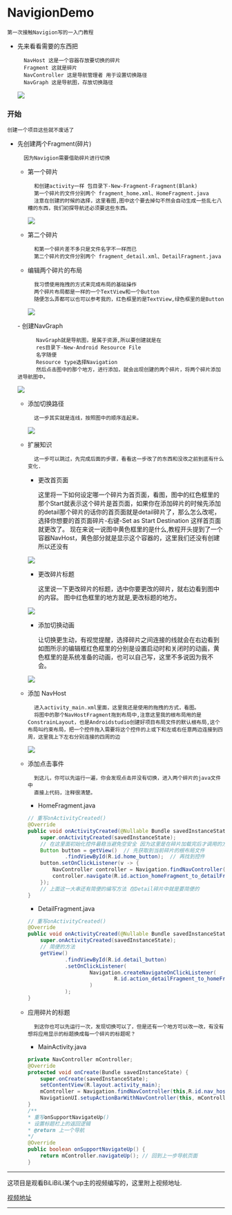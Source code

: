 # NavigionDemo

    第一次接触Navigion写的一入门教程
- 先来看看需要的东西把
        
        NavHost 这是一个容器存放要切换的碎片
        Fragment 这就是碎片
        NavController 这是导航管理者 用于设置切换路径
        NavGraph 这是导航图，存放切换路径

    <img src="https://yi-sheep.github.io/NavigionDemo/Res/image/Navigation_1.png"><img>

### 开始
    创建一个项目这些就不废话了
- 先创建两个Fragment(碎片)

        因为Navigion需要借助碎片进行切换
    - 第一个碎片

            和创建activity一样 包目录下-New-Fragment-Fragment(Blank)
            第一个碎片的文件分别两个 fragment_home.xml、HomeFragment.java
            注意在创建的时候的选择，这里看图,图中这个要去掉勾不然会自动生成一些乱七八糟的东西，我们初探导航还必须要这些东西。

        <img src="https://yi-sheep.github.io/NavigionDemo/Res/image/Navigation_2.png"><img>
    - 第二个碎片

            和第一个碎片差不多只是文件名字不一样而已
            第二个碎片的文件分别两个 fragment_detail.xml、DetailFragment.java
    - 编辑两个碎片的布局

            我习惯使用拖拽的方式来完成布局的基础操作
            两个碎片布局都是一样的一个TextView和一个Button
            随便怎么弄都可以也可以参考我的，红色框里的是TextView,绿色框里的是Button

        <img src="https://yi-sheep.github.io/NavigionDemo/Res/image/Navigation_8.png"><img>
   <span id="NavGraph"/>
    - 创建NavGraph

            NavGraph就是导航图，是属于资源,所以要创建就是在
            res目录下-New-Android Resource File
            名字随便
            Resource type选择Navigation
            然后点击图中的那个地方，进行添加，就会出现创建的两个碎片，将两个碎片添加进导航图中。

    <img src="https://yi-sheep.github.io/NavigionDemo/Res/image/Navigation_3.png"><img>
        
    - 添加切换路径

            这一步其实就是连线，按照图中的顺序连起来。

        <img src="https://yi-sheep.github.io/NavigionDemo/Res/image/Navigation_5.png"><img>
    - 扩展知识

            这一步可以跳过，先完成后面的步骤，看看这一步改了的东西和没改之前到底有什么变化.
        - 更改首页面

            这里将一下如何设定哪一个碎片为首页面，看图，图中的红色框里的那个Start就表示这个碎片是首页面，如果你在添加碎片的时候先添加的detail那个碎片的话你的首页面就是detail碎片了，那么怎么改呢，选择你想要的首页面碎片-右键-Set as Start Destination 这样首页面就更改了。
            现在来说一说图中黄色框里的是什么,教程开头提到了一个容器NavHost，黄色部分就是显示这个容器的，这里我们还没有创建所以还没有

        <img src="https://yi-sheep.github.io/NavigionDemo/Res/image/Navigation_4.png"><img>

        - 更改碎片标题
        
            这里说一下更改碎片的标题，选中你要更改的碎片，就右边看到图中的内容。
            图中红色框里的地方就是,更改标题的地方。

        <img src="https://yi-sheep.github.io/NavigionDemo/Res/image/Navigation_7.png"><img>

        - 添加切换动画

            让切换更生动，有视觉提醒，选择碎片之间连接的线就会在右边看到如图所示的编辑框红色框里的分别是设置启动时和关闭时的动画，黄色框里的是系统准备的动画，也可以自己写，这里不多说因为我不会。

        <img src="https://yi-sheep.github.io/NavigionDemo/Res/image/Navigation_9.png"><img>
    - 添加 NavHost

            进入activity_main.xml里面，这里我还是使用的拖拽的方式，看图。
            将图中的那个NavHostFragment拖到布局中,注意这里我的根布局用的是ConstrainLayout，也是Androidstudio创建好项目布局文件的默认根布局,这个布局叫约束布局，把一个控件拖入需要将这个控件的上或下和左或右任意两边连接到四周，这里我上下左右分别连接的四周的边
            
        <img src="https://yi-sheep.github.io/NavigionDemo/Res/image/Navigation_6.png"><img>
    - 添加点击事件

            到这儿，你可以先运行一遍，你会发现点击并没有切换，进入两个碎片的java文件中
            直接上代码，注释很清楚。
        - HomeFragment.java
        ```java
        // 重写onActivityCreated()
        @Override
        public void onActivityCreated(@Nullable Bundle savedInstanceState) {
            super.onActivityCreated(savedInstanceState);
            // 在这里面初始化控件最稳当避免空安全 因为这里是在碎片加载完后才调用的方法
            Button button = getView()  // 先获取到当前碎片的根布局文件
                    .findViewById(R.id.home_button);  // 再找到控件
            button.setOnClickListener(v -> {
                NavController controller = Navigation.findNavController(v); // 获取一个 导航管理者
                controller.navigate(R.id.action_homeFragment_to_detailFragment); // 设  置路线 这个id是my_nav.xml中的action标签的id就路线控件
            });
            // 上面这一大串还有简便的编写方法 在Detail碎片中就是要简便的
        }
        ```
        - DetailFragment.java
        ```java
        // 重写onActivityCreated()
        @Override
        public void onActivityCreated(@Nullable Bundle savedInstanceState) {
            super.onActivityCreated(savedInstanceState);
            // 简便的方法
            getView()
                    .findViewById(R.id.detail_button)
                    .setOnClickListener(
                            Navigation.createNavigateOnClickListener(
                                    R.id.action_detailFragment_to_homeFragment
                            )
                    );
        }
        ```
    - 应用碎片的标题

            到这你也可以先运行一次，发现切换可以了，但是还有一个地方可以改一改，有没有想将应用显示的标题换成每一个碎片的标题呢？
        - MainActivity.java
        ```java
        private NavController mController;
        @Override
        protected void onCreate(Bundle savedInstanceState) {
            super.onCreate(savedInstanceState);
            setContentView(R.layout.activity_main);
            mController = Navigation.findNavController(this,R.id.nav_host); // 获取管理者对象
            NavigationUI.setupActionBarWithNavController(this, mController); // 使用导航控制器设置操作栏
        }
        /**
        * 重写onSupportNavigateUp()
        * 设置标题栏上的返回逻辑
        * @return 上一个导航
        */
        @Override
        public boolean onSupportNavigateUp() {
            return mController.navigateUp(); // 回到上一步导航页面
        }
        ```
---
这项目是观看BiLiBiLi某个up主的视频编写的，这里附上视频地址.

[视频地址](https://www.bilibili.com/video/av57646155/?spm_id_from=333.788.videocard.0)

---
